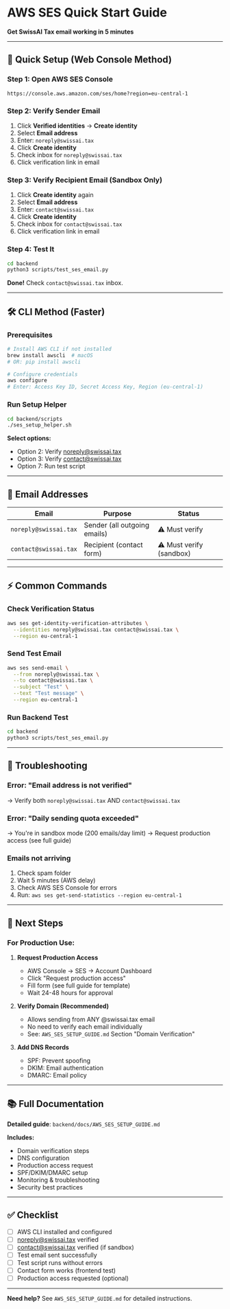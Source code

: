 # AWS SES Quick Start Guide

**Get SwissAI Tax email working in 5 minutes**

---

## 🚀 Quick Setup (Web Console Method)

### **Step 1: Open AWS SES Console**
```
https://console.aws.amazon.com/ses/home?region=eu-central-1
```

### **Step 2: Verify Sender Email**

1. Click **Verified identities** → **Create identity**
2. Select **Email address**
3. Enter: `noreply@swissai.tax`
4. Click **Create identity**
5. Check inbox for `noreply@swissai.tax`
6. Click verification link in email

### **Step 3: Verify Recipient Email (Sandbox Only)**

1. Click **Create identity** again
2. Select **Email address**
3. Enter: `contact@swissai.tax`
4. Click **Create identity**
5. Check inbox for `contact@swissai.tax`
6. Click verification link in email

### **Step 4: Test It**

```bash
cd backend
python3 scripts/test_ses_email.py
```

**Done!** Check `contact@swissai.tax` inbox.

---

## 🛠️ CLI Method (Faster)

### **Prerequisites**
```bash
# Install AWS CLI if not installed
brew install awscli  # macOS
# OR: pip install awscli

# Configure credentials
aws configure
# Enter: Access Key ID, Secret Access Key, Region (eu-central-1)
```

### **Run Setup Helper**
```bash
cd backend/scripts
./ses_setup_helper.sh
```

**Select options:**
- Option 2: Verify noreply@swissai.tax
- Option 3: Verify contact@swissai.tax
- Option 7: Run test script

---

## 📧 Email Addresses

| Email | Purpose | Status |
|-------|---------|--------|
| `noreply@swissai.tax` | Sender (all outgoing emails) | ⚠️ Must verify |
| `contact@swissai.tax` | Recipient (contact form) | ⚠️ Must verify (sandbox) |

---

## ⚡ Common Commands

### **Check Verification Status**
```bash
aws ses get-identity-verification-attributes \
  --identities noreply@swissai.tax contact@swissai.tax \
  --region eu-central-1
```

### **Send Test Email**
```bash
aws ses send-email \
  --from noreply@swissai.tax \
  --to contact@swissai.tax \
  --subject "Test" \
  --text "Test message" \
  --region eu-central-1
```

### **Run Backend Test**
```bash
cd backend
python3 scripts/test_ses_email.py
```

---

## 🐛 Troubleshooting

### **Error: "Email address is not verified"**
→ Verify both `noreply@swissai.tax` AND `contact@swissai.tax`

### **Error: "Daily sending quota exceeded"**
→ You're in sandbox mode (200 emails/day limit)
→ Request production access (see full guide)

### **Emails not arriving**
1. Check spam folder
2. Wait 5 minutes (AWS delay)
3. Check AWS SES Console for errors
4. Run: `aws ses get-send-statistics --region eu-central-1`

---

## 🎯 Next Steps

### **For Production Use:**

1. **Request Production Access**
   - AWS Console → SES → Account Dashboard
   - Click "Request production access"
   - Fill form (see full guide for template)
   - Wait 24-48 hours for approval

2. **Verify Domain (Recommended)**
   - Allows sending from ANY @swissai.tax email
   - No need to verify each email individually
   - See: `AWS_SES_SETUP_GUIDE.md` Section "Domain Verification"

3. **Add DNS Records**
   - SPF: Prevent spoofing
   - DKIM: Email authentication
   - DMARC: Email policy

---

## 📚 Full Documentation

**Detailed guide**: `backend/docs/AWS_SES_SETUP_GUIDE.md`

**Includes:**
- Domain verification steps
- DNS configuration
- Production access request
- SPF/DKIM/DMARC setup
- Monitoring & troubleshooting
- Security best practices

---

## ✅ Checklist

- [ ] AWS CLI installed and configured
- [ ] noreply@swissai.tax verified
- [ ] contact@swissai.tax verified (if sandbox)
- [ ] Test email sent successfully
- [ ] Test script runs without errors
- [ ] Contact form works (frontend test)
- [ ] Production access requested (optional)

---

**Need help?** See `AWS_SES_SETUP_GUIDE.md` for detailed instructions.
